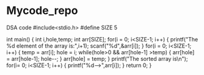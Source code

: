 # Mycode_repo
DSA code
#include<stdio.h>
#define SIZE 5

int main()
{
	int i,hole,temp;
	int arr[SIZE];
	for(i = 0; i<SIZE-1; i++)
	{
		printf("The %d element of the array is:",i+1);
		scanf("%d",&arr[i]);
	}
	for(i = 0; i<SIZE-1; i++)
	{
		temp = arr[i];
		hole = i;
		while(hole>0 && arr[hole-1] >temp)
		{
			arr[hole] = arr[hole-1];
			hole--;
		}
		arr[hole] = temp;
	}
	printf("The sorted array is\n");
	for(i= 0; i<SIZE-1; i++)
	{
		printf("%d-->",arr[i]);
	}
	return 0;
}
